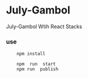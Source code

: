 # July-Gambol
July-Gambol Wtih React Stacks


###  use
```
    npm install
```
```
    npm  run  start
    npm run  publish
```
